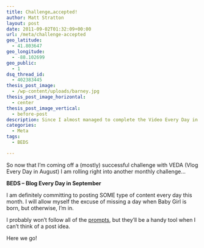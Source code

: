 ```yaml
---
title: Challenge…accepted!
author: Matt Stratton
layout: post
date: 2011-09-02T01:32:09+00:00
url: /meta/challenge-accepted
geo_latitude:
  - 41.803647
geo_longitude:
  - -88.102699
geo_public:
  - 1
dsq_thread_id:
  - 402383445
thesis_post_image:
  - /wp-content/uploads/barney.jpg
thesis_post_image_horizontal:
  - center
thesis_post_image_vertical:
  - before-post
description: Since I almost managed to complete the Video Every Day in August challenge, it stands to reason I can Blog Every Day in September, right?
categories:
  - Meta
tags:
  - BEDS

---
```

So now that I&#8217;m coming off a (mostly) successful challenge with VEDA (Vlog Every Day in August) I am rolling right into another monthly challenge&#8230;

**BEDS &#8211; Blog Every Day in September**

I am definitely committing to posting SOME type of content every day this month. I will allow myself the excuse of missing a day when Baby Girl is born, but otherwise, I&#8217;m in.

I probably won&#8217;t follow all of the [prompts][1], but they&#8217;ll be a handy tool when I can&#8217;t think of a post idea.

Here we go!

 [1]: https://www.purekatherine.com/2011/09/welcome-to-beds/